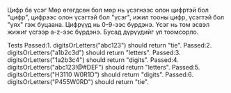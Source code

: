 Цифр ба үсэг 
Мөр өгөгдсөн бол мөр нь үсэгнээс олон цифртэй бол "цифр", цифрээс олон үсэгтэй бол "үсэг", ижил тооны цифр, үсэгтэй бол "уях" гэж буцаана. 
Цифрүүд нь 0-9-ээс бүрдэнэ. 
Үсэг нь том эсвэл жижиг үсгээр a-z-ээс бүрдэнэ. 
Бусад дүрүүдийг үл тоомсорло.

Tests
Passed:1. digitsOrLetters("abc123") should return "tie".
Passed:2. digitsOrLetters("a1b2c3d") should return "letters".
Passed:3. digitsOrLetters("1a2b3c4") should return "digits".
Passed:4. digitsOrLetters("abc123!@#DEF") should return "letters".
Passed:5. digitsOrLetters("H3110 W0R1D") should return "digits".
Passed:6. digitsOrLetters("P455W0RD") should return "tie".